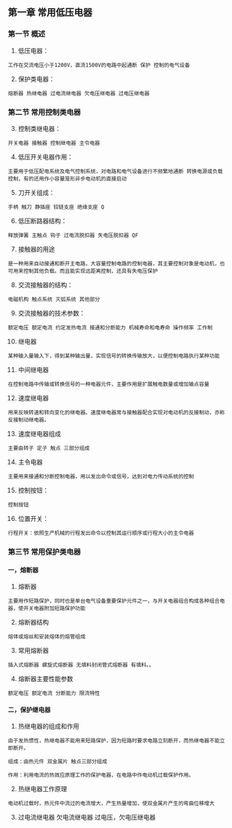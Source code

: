 ## 第一章  常用低压电器
### 第一节  概述
1. 低压电器：
```
工作在交流电压小于1200V，直流1500V的电路中起通断 保护 控制的电气设备
```

2. 保护类电器：
```
熔断器 热继电器 过电流继电器 欠电压继电器 过电压继电器
```
### 第二节 常用控制类电器
3. 控制类继电器：
```
开关电器 接触器 控制继电器 主令电器
```

4. 低压开关电器作用：
```
主要用于低压配电系统及电气控制系统，对电路和电气设备进行不频繁地通断 转换电源或负载控制，有的还用作小容量笼形异步电动机的直接启动
```
5. 刀开关组成：
```
手柄 触刀 静插座 铰链支座 绝缘支座 Q
```
6. 低压断路器结构：
```
释放弹簧 主触点 钩子 过电流脱扣器 失电压脱扣器 QF
```
7. 接触器的用途
```
是一种用来自动接通和断开主电路，大容量控制电路的控制电器，其主要控制对象是电动机，也可用来控制其他负载。而且能实现远距离控制，还具有失电压保护
```
8. 交流接触器的结构：
```
电磁机构 触点系统 灭弧系统 其他部分
```
9. 交流接触器的技术参数：
```
额定电压 额定电流 约定发热电流 接通和分断能力 机械寿命和电寿命 操作频率 工作制
```
10. 继电器
```
某种输入量输入下，得到某种输出量，实现信号的转换传输放大，以便控制电路执行某种功能
```
11. 中间继电器
```
在控制电路中传输或转换信号的一种电器元件，主要作用是扩展触电数量或增加输点容量
```
12. 速度继电器
```
用来反映转速和转向变化的继电器。速度继电器常与接触器配合实现对电动机的反接制动，亦称反接制动继电器。
```
13. 速度继电器组成
```
主要由转子 定子 触点 三部分组成
```
14. 主令电器
```
主要用来接通和分断控制电器，用以发出命令或信号，达到对电力传动系统的控制
```
15. 控制按钮：
```
控制按钮
```
16. 位置开关：
```
行程开关：依照生产机械的行程发出命令以控制其运行顺序或行程大小的主令电器
```
### 第三节 常用保护类电器
#### 一，熔断器
1. 熔断器
```
主要用作短路保护，同时也是单台电气设备重要保护元件之一，与开关电器组合构成各种组合电器，使开关电器附加短路保护功能
```
2. 熔断器结构
```
熔体或熔丝和安装熔体的熔管组成
```
3. 常用熔断器
```
插入式熔断器 螺旋式熔断器 无填料封闭管式熔断器 有填料。。
```
4. 熔断器主要性能参数
```
额定电压 额定电流 分断能力 限流特性
```
#### 二，保护继电器

1. 热继电器的组成和作用
```
由于发热惯性，热继电器不能用来短路保护，因为短路时要求电路立刻断开，而热继电器不能立即断开。

组成：由热元件 双金属片 触点三部分组成

作用：利用电流的热效应原理工作的保护电器，在电路中作电动机过载保护作用。
```
2. 热继电器工作原理
```
电动机过载时，热元件中流过的电流增大，产生热量增加，使双金属片产生的弯曲位移增大
```
3. 过电流继电器 欠电流继电器 过电压，欠电压继电器

